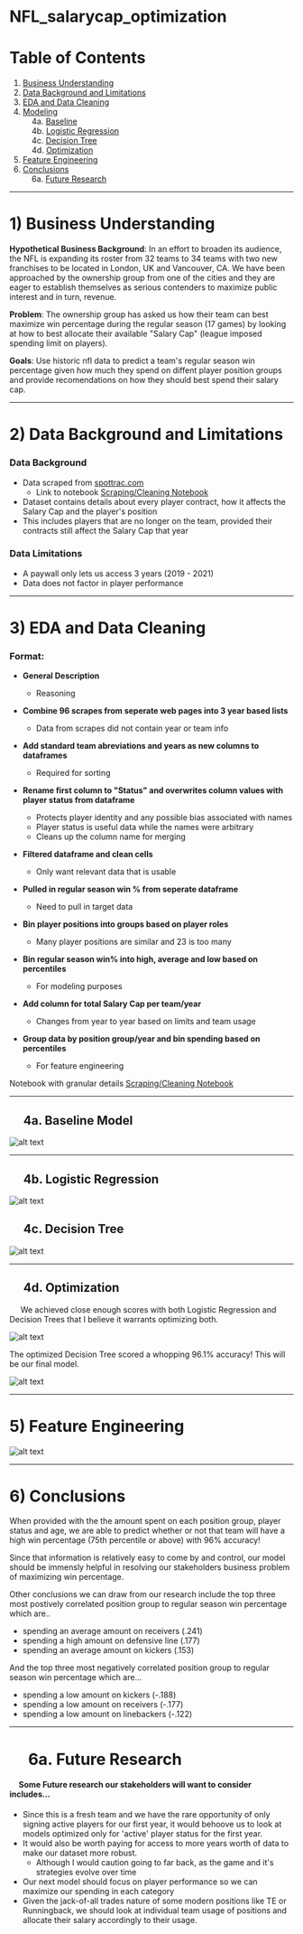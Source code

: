 # NFL_salarycap_optimization


# Table of Contents

1) [Business Understanding](#business_understanding)  
2) [Data Background and Limitations](#data_and_limitations)  
3) [EDA and Data Cleaning](#EDA_data_cleaning)  
4) [Modeling](#modeling)  
&nbsp;&nbsp;&nbsp;&nbsp;4a. [Baseline](#Baseline)  
&nbsp;&nbsp;&nbsp;&nbsp;4b. [Logistic Regression](#log_reg)  
&nbsp;&nbsp;&nbsp;&nbsp;4c. [Decision Tree](#dtree)  
&nbsp;&nbsp;&nbsp;&nbsp;4d. [Optimization](#func)  
5) [Feature Engineering](#feat)  
6) [Conclusions](#conc)  
&nbsp;&nbsp;&nbsp;&nbsp;6a. [Future Research](#future)  

---

# 1) Business Understanding <a class="anchor" id="business_understanding"></a>

**Hypothetical Business Background**: In an effort to broaden its audience, the NFL is expanding its roster from 32 teams to 34 teams with two new franchises to be located in London, UK and Vancouver, CA. We have been approached by the ownership group from one of the cities and they are eager to establish themselves as serious contenders to maximize public interest and in turn, revenue.

**Problem**: The ownership group has asked us how their team can best maximize win percentage during the regular season (17 games)  by looking at how to best allocate their available "Salary Cap" (league imposed spending limit on players).

**Goals**: Use historic nfl data to predict a team's regular season win percentage given how much they spend on diffent player position groups and provide recomendations on how they should best spend their salary cap.

---

# 2) Data Background and Limitations <a class="anchor" id="Data Background and Limitations"></a>

###  **Data Background**
   - Data scraped from <a href="https://www.spotrac.com/">spottrac.com</a>
       - Link to notebook [Scraping/Cleaning Notebook](./relative/path/to/notebook)
   - Dataset contains details about every player contract, how it affects the Salary Cap and the player's position
   - This includes players that are no longer on the team, provided their contracts still affect the Salary Cap that year  


###  **Data Limitations**
   - A paywall only lets us access 3 years (2019 - 2021)
   - Data does not factor in player performance

---

# 3) EDA and Data Cleaning <a class="anchor" id="EDA_data_cleaning"></a>
### Format:
   - **General Description** 
      - Reasoning


   - **Combine 96 scrapes from seperate web pages into 3 year based lists** 
       - Data from scrapes did not contain year or team info
   - **Add standard team abreviations and years as new columns to dataframes**
       - Required for sorting
   - **Rename first column to "Status" and overwrites column values with player status from dataframe**
       - Protects player identity and any possible bias associated with names
       - Player status is useful data while the names were arbitrary
       - Cleans up the column name for merging
   - **Filtered dataframe and clean cells**
       - Only want relevant data that is usable
   - **Pulled in regular season win % from seperate dataframe**
       - Need to pull in target data
   - **Bin player positions into groups based on player roles**
       - Many player positions are similar and 23 is too many
   - **Bin regular season win% into high, average and low based on percentiles**
       - For modeling purposes
   - **Add column for total Salary Cap per team/year**
       - Changes from year to year based on limits and team usage
   - **Group data by position group/year and bin spending based on percentiles**
       - For feature engineering       
       

Notebook with granular details [Scraping/Cleaning Notebook](https://github.com/chris161011/NFL_salarycap_optimization/blob/main/data/scraping_notebook.ipynb)

---

## &nbsp;&nbsp;&nbsp;&nbsp; 4a. Baseline Model <a class="anchor" id="Baseline"></a>

![alt text](https://github.com/chris161011/NFL_salarycap_optimization/blob/main/Images/Dummy.PNG)

---  
## &nbsp;&nbsp;&nbsp;&nbsp; 4b. Logistic Regression <a class="anchor" id="log_reg"></a>  

![alt text](https://github.com/chris161011/NFL_salarycap_optimization/blob/main/Images/Log_reg.PNG)

## &nbsp;&nbsp;&nbsp;&nbsp; 4c. Decision Tree <a class="anchor" id="dtree"></a>  

![alt text](https://github.com/chris161011/NFL_salarycap_optimization/blob/main/Images/Dec_T.PNG)

---  
## &nbsp;&nbsp;&nbsp;&nbsp; 4d. Optimization <a class="anchor" id="func"></a>  

&nbsp;&nbsp;&nbsp;&nbsp; We achieved close enough scores with both Logistic Regression and Decision Trees that I believe it warrants optimizing both.  

![alt text](https://github.com/chris161011/NFL_salarycap_optimization/blob/main/Images/Log_reg_opt.PNG)

The optimized Decision Tree scored a whopping 96.1% accuracy! This will be our final model.  

![alt text](https://github.com/chris161011/NFL_salarycap_optimization/blob/main/Images/fnl_mod.PNG)

---  
# 5) Feature Engineering <a class="anchor" id="feat"></a>  

![alt text](https://github.com/chris161011/NFL_salarycap_optimization/blob/main/Images/corr_table.PNG)

---  
# 6) Conclusions <a class="anchor" id="conc"></a>  

When provided with the the amount spent on each position group, player status and age, we are able to predict whether or not that team will have a high win percentage (75th percentile or above) with 96% accuracy!  

Since that information is relatively easy to come by and control, our model should be immensly helpful in resolving our stakeholders business problem of maximizing win percentage.  

Other conclusions we can draw from our research include the top three most postively correlated position group to regular season win percentage which are..  

- spending an average amount on receivers (.241)
- spending a high amount on defensive line (.177)
- spending an average amount on kickers (.153)  

And the top three most negatively correlated position group to regular season win percentage which are...  

- spending a low amount on kickers (-.188)
- spending a low amount on receivers (-.177)
- spending a low amount on linebackers (-.122)  

---  
# &nbsp;&nbsp;&nbsp;&nbsp; 6a. Future Research <a class="anchor" id="future"></a>  

#### &nbsp;&nbsp;&nbsp;&nbsp; Some Future research our stakeholders will want to consider includes...  

- Since this is a fresh team and we have the rare opportunity of only signing active players for our first year, it would behoove us to look at models optimized only for 'active' player status for the first year.
- It would also be worth paying for access to more years worth of data to make our dataset more robust.
    - Although I would caution going to far back, as the game and it's strategies evolve over time
- Our next model should focus on player performance so we can maximize our spending in each category
- Given the jack-of-all trades nature of some modern positions like TE or Runningback, we should look at individual team usage of positions and allocate their salary accordingly to their usage.  
